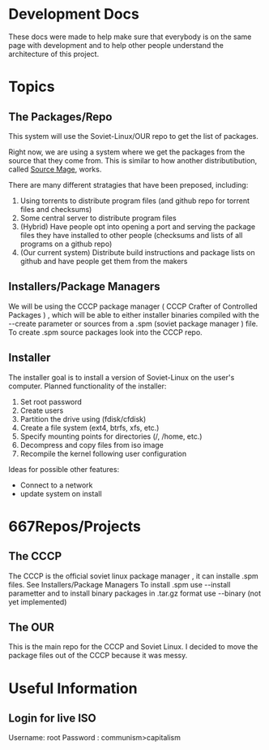 Development Docs
================

These docs were made to help make sure that everybody is on the same page with development and to help other people understand the architecture of this project.

Topics
======

The Packages/Repo
-----------------

This system will use the Soviet-Linux/OUR repo to get the list of packages. 

Right now, we are using a system where we get the packages from the source that they come from. This is similar to how another distributibution, called [Source Mage](https://sourcemage.org), works. 

There are many different stratagies that have been preposed, including:

1. Using torrents to distribute program files (and github repo for torrent files and checksums)
2. Some central server to distribute program files 
3. (Hybrid) Have people opt into opening a port and serving the package files they have installed to other people (checksums and lists of all programs on a github repo)
4. (Our current system) Distribute build instructions and package lists on github and have people get them from the makers

Installers/Package Managers
---------------------------

We will be using the CCCP package manager ( CCCP Crafter of Controlled Packages ) ,
 which will be able to either installer binaries compiled with the --create parameter or sources from a .spm (soviet package manager ) file. To create .spm source packages look into the CCCP repo.

Installer
---------

The installer goal is to install a version of Soviet-Linux on the user's computer.
Planned functionality of the installer:

1. Set root password
2. Create users
3. Partition the drive using (fdisk/cfdisk)
4. Create a file system (ext4, btrfs, xfs, etc.)
5. Specify mounting points for directories (/, /home, etc.)
6. Decompress and copy files from iso image
7. Recompile the kernel following user configuration

Ideas for possible other features:
- Connect to a network
- update system on install

667Repos/Projects
==============

The CCCP
--------

The CCCP is the official soviet linux package manager , it can installe .spm files. See Installers/Package Managers
To install .spm use --install parametter and to install binary packages in .tar.gz format use --binary (not yet implemented)

The OUR
-------

This is the main repo for the CCCP and Soviet Linux. I decided to move the package files out of the CCCP because it was messy. 

Useful Information
==================

Login for live ISO
------------------

Username: root
Password : communism>capitalism 


